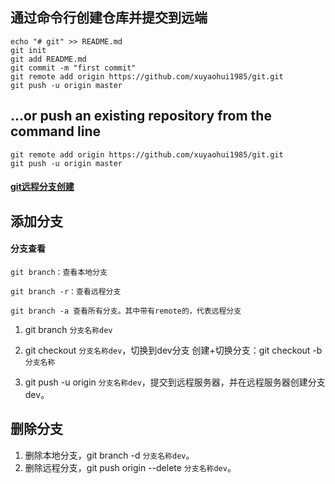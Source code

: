 
## 通过命令行创建仓库并提交到远端
```
echo "# git" >> README.md
git init
git add README.md
git commit -m "first commit"
git remote add origin https://github.com/xuyaohui1985/git.git
git push -u origin master
```

## …or push an existing repository from the command line
```
git remote add origin https://github.com/xuyaohui1985/git.git
git push -u origin master
```

#### [git远程分支创建](https://blog.csdn.net/linlin_xia/article/details/53897808)


## 添加分支

#### 分支查看
	git branch：查看本地分支 

	git branch -r：查看远程分支  

	git branch -a 查看所有分支。其中带有remote的，代表远程分支  

1. git branch `分支名称dev`
2. git checkout `分支名称dev`，切换到dev分支
   创建+切换分支：git checkout -b `分支名称`

3. git push -u origin `分支名称dev`，提交到远程服务器，并在远程服务器创建分支dev。

## 删除分支
1. 删除本地分支，git branch -d `分支名称dev`。
2. 删除远程分支，git push origin --delete `分支名称dev`。